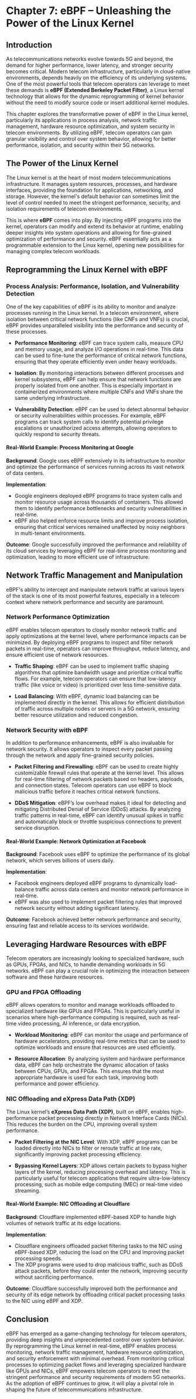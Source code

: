 # Chapter 7: eBPF – Unleashing the Power of the Linux Kernel

## Introduction

As telecommunications networks evolve towards 5G and beyond, the demand for higher performance, lower latency, and stronger security becomes critical. Modern telecom infrastructure, particularly in cloud-native environments, depends heavily on the efficiency of its underlying systems. One of the most powerful tools that telecom operators can leverage to meet these demands is **eBPF (Extended Berkeley Packet Filter)**, a Linux kernel technology that allows for the dynamic reprogramming of kernel behavior without the need to modify source code or insert additional kernel modules.

This chapter explores the transformative power of eBPF in the Linux kernel, particularly its applications in process analysis, network traffic management, hardware resource optimization, and system security in telecom environments. By utilizing eBPF, telecom operators can gain granular visibility and control over system behavior, allowing for better performance, isolation, and security within their 5G networks.

## The Power of the Linux Kernel

The Linux kernel is at the heart of most modern telecommunications infrastructure. It manages system resources, processes, and hardware interfaces, providing the foundation for applications, networking, and storage. However, the kernel's default behavior can sometimes limit the level of control needed to meet the stringent performance, security, and isolation requirements of telecom environments.

This is where **eBPF** comes into play. By injecting eBPF programs into the kernel, operators can modify and extend its behavior at runtime, enabling deeper insights into system operations and allowing for fine-grained optimization of performance and security. eBPF essentially acts as a programmable extension to the Linux kernel, opening new possibilities for managing complex telecom workloads.

## Reprogramming the Linux Kernel with eBPF

### Process Analysis: Performance, Isolation, and Vulnerability Detection

One of the key capabilities of eBPF is its ability to monitor and analyze processes running in the Linux kernel. In a telecom environment, where isolation between critical network functions (like CNFs and VNFs) is crucial, eBPF provides unparalleled visibility into the performance and security of these processes.

- **Performance Monitoring**: eBPF can trace system calls, measure CPU and memory usage, and analyze I/O operations in real-time. This data can be used to fine-tune the performance of critical network functions, ensuring that they operate efficiently even under heavy workloads.
  
- **Isolation**: By monitoring interactions between different processes and kernel subsystems, eBPF can help ensure that network functions are properly isolated from one another. This is especially important in containerized environments where multiple CNFs and VNFs share the same underlying infrastructure.
  
- **Vulnerability Detection**: eBPF can be used to detect abnormal behavior or security vulnerabilities within processes. For example, eBPF programs can track system calls to identify potential privilege escalations or unauthorized access attempts, allowing operators to quickly respond to security threats.

#### Real-World Example: Process Monitoring at Google

**Background**: Google uses eBPF extensively in its infrastructure to monitor and optimize the performance of services running across its vast network of data centers.

**Implementation**:
- Google engineers deployed eBPF programs to trace system calls and monitor resource usage across thousands of containers. This allowed them to identify performance bottlenecks and security vulnerabilities in real-time.
- eBPF also helped enforce resource limits and improve process isolation, ensuring that critical services remained unaffected by noisy neighbors in multi-tenant environments.

**Outcome**: Google successfully improved the performance and reliability of its cloud services by leveraging eBPF for real-time process monitoring and optimization, leading to more efficient use of infrastructure.

## Network Traffic Management and Manipulation

eBPF's ability to intercept and manipulate network traffic at various layers of the stack is one of its most powerful features, especially in a telecom context where network performance and security are paramount.

### Network Performance Optimization

eBPF enables telecom operators to closely monitor network traffic and apply optimizations at the kernel level, where performance impacts can be minimized. By deploying eBPF programs to inspect and filter network packets in real-time, operators can improve throughput, reduce latency, and ensure efficient use of network resources.

- **Traffic Shaping**: eBPF can be used to implement traffic shaping algorithms that optimize bandwidth usage and prioritize critical traffic flows. For example, telecom operators can ensure that low-latency traffic (like voice or video) is prioritized over less time-sensitive data.
  
- **Load Balancing**: With eBPF, dynamic load balancing can be implemented directly in the kernel. This allows for efficient distribution of traffic across multiple nodes or servers in a 5G network, ensuring better resource utilization and reduced congestion.

### Network Security with eBPF

In addition to performance enhancements, eBPF is also invaluable for network security. It allows operators to inspect every packet passing through the network and apply fine-grained security policies.

- **Packet Filtering and Firewalling**: eBPF can be used to create highly customizable firewall rules that operate at the kernel level. This allows for real-time filtering of network packets based on headers, payloads, and connection states. Telecom operators can use eBPF to block malicious traffic before it reaches critical network functions.
  
- **DDoS Mitigation**: eBPF’s low overhead makes it ideal for detecting and mitigating Distributed Denial of Service (DDoS) attacks. By analyzing traffic patterns in real-time, eBPF can identify unusual spikes in traffic and automatically block or throttle suspicious connections to prevent service disruption.

#### Real-World Example: Network Optimization at Facebook

**Background**: Facebook uses eBPF to optimize the performance of its global network, which serves billions of users daily.

**Implementation**:
- Facebook engineers deployed eBPF programs to dynamically load-balance traffic across data centers and monitor network performance in real-time.
- eBPF was also used to implement packet filtering rules that improved network security without adding significant latency.

**Outcome**: Facebook achieved better network performance and security, ensuring fast and reliable access to its services worldwide.

## Leveraging Hardware Resources with eBPF

Telecom operators are increasingly looking to specialized hardware, such as GPUs, FPGAs, and NICs, to handle demanding workloads in 5G networks. eBPF can play a crucial role in optimizing the interaction between software and these hardware resources.

### GPU and FPGA Offloading

eBPF allows operators to monitor and manage workloads offloaded to specialized hardware like GPUs and FPGAs. This is particularly useful in scenarios where high-performance computing is required, such as real-time video processing, AI inference, or data encryption.

- **Workload Monitoring**: eBPF can monitor the usage and performance of hardware accelerators, providing real-time metrics that can be used to optimize workloads and ensure that resources are used efficiently.
  
- **Resource Allocation**: By analyzing system and hardware performance data, eBPF can help orchestrate the dynamic allocation of tasks between CPUs, GPUs, and FPGAs. This ensures that the most appropriate hardware is used for each task, improving both performance and power efficiency.

### NIC Offloading and eXpress Data Path (XDP)

The Linux kernel’s **eXpress Data Path (XDP)**, built on eBPF, enables high-performance packet processing directly in Network Interface Cards (NICs). This reduces the burden on the CPU, improving overall system performance.

- **Packet Filtering at the NIC Level**: With XDP, eBPF programs can be loaded directly into NICs to filter or reroute traffic at line rate, significantly improving packet processing efficiency.
  
- **Bypassing Kernel Layers**: XDP allows certain packets to bypass higher layers of the kernel, reducing processing overhead and latency. This is particularly useful for telecom applications that require ultra-low-latency processing, such as mobile edge computing (MEC) or real-time video streaming.

#### Real-World Example: NIC Offloading at Cloudflare

**Background**: Cloudflare implemented eBPF-based XDP to handle high volumes of network traffic at its edge locations.

**Implementation**:
- Cloudflare engineers offloaded packet filtering tasks to the NIC using eBPF-based XDP, reducing the load on the CPU and improving packet processing speeds.
- The XDP programs were used to drop malicious traffic, such as DDoS attack packets, before they could enter the network, improving security without sacrificing performance.

**Outcome**: Cloudflare successfully improved both the performance and security of its edge network by offloading critical packet processing tasks to the NIC using eBPF and XDP.

## Conclusion

eBPF has emerged as a game-changing technology for telecom operators, providing deep insights and unprecedented control over system behavior. By reprogramming the Linux kernel in real-time, eBPF enables process monitoring, network traffic management, hardware resource optimization, and security enforcement with minimal overhead. From monitoring critical processes to optimizing packet flows and leveraging specialized hardware like GPUs and NICs, eBPF empowers telecom operators to meet the stringent performance and security requirements of modern 5G networks. As the adoption of eBPF continues to grow, it will play a pivotal role in shaping the future of telecommunications infrastructure.
